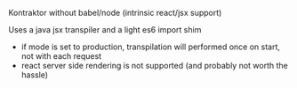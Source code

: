 Kontraktor without babel/node (intrinsic react/jsx support) 

Uses a java jsx transpiler and a light es6 import shim

* if mode is set to production, transpilation will performed once on start, not with each request
* react server side rendering is not supported (and probably not worth the hassle)

